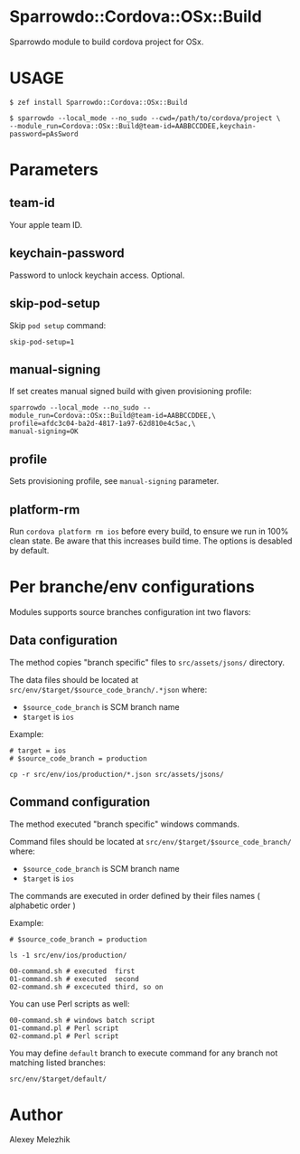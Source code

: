 # Sparrowdo::Cordova::OSx::Build

Sparrowdo module to build cordova project for OSx.

# USAGE

    $ zef install Sparrowdo::Cordova::OSx::Build

    $ sparrowdo --local_mode --no_sudo --cwd=/path/to/cordova/project \
    --module_run=Cordova::OSx::Build@team-id=AABBCCDDEE,keychain-password=pAsSword

# Parameters

## team-id

Your apple team ID.

## keychain-password

Password to unlock keychain access. Optional.

## skip-pod-setup

Skip `pod setup` command:

    skip-pod-setup=1

## manual-signing

If set creates manual signed build with given provisioning profile:

    sparrowdo --local_mode --no_sudo --module_run=Cordova::OSx::Build@team-id=AABBCCDDEE,\
    profile=afdc3c04-ba2d-4817-1a97-62d810e4c5ac,\
    manual-signing=OK

## profile

Sets provisioning profile, see `manual-signing` parameter.

## platform-rm

Run `cordova platform rm ios` before every build, to ensure we run in 100% clean state. Be aware
that this increases build time. The options is desabled by default.


# Per branche/env configurations

Modules supports source branches configuration int two flavors:

## Data configuration

The method copies "branch specific" files to `src/assets/jsons/` directory.

The data files should be located at `src/env/$target/$source_code_branch/.*json` where:

- `$source_code_branch` is SCM branch name
- `$target` is `ios`

Example:

    # target = ios
    # $source_code_branch = production

    cp -r src/env/ios/production/*.json src/assets/jsons/

## Command configuration

The method executed "branch specific" windows commands.

Command files should be located at `src/env/$target/$source_code_branch/` where:

- `$source_code_branch` is SCM branch name
- `$target` is `ios`

The commands are executed in order defined by their files names ( alphabetic order )

Example:

    # $source_code_branch = production

    ls -1 src/env/ios/production/

    00-command.sh # executed  first
    01-command.sh # executed  second
    02-command.sh # excecuted third, so on

You can use Perl scripts as well:

    00-command.sh # windows batch script
    01-command.pl # Perl script
    02-command.pl # Perl script

You may define `default` branch to execute command for any branch not matching listed branches:

    src/env/$target/default/


# Author

Alexey Melezhik

